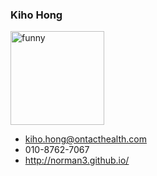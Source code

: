 ### Kiho Hong

<img width="150" alt="funny" src="https://user-images.githubusercontent.com/110438172/191923144-49b910aa-5bb9-4960-aa2f-9b37ca462180.png">

- kiho.hong@ontacthealth.com
- 010-8762-7067
- http://norman3.github.io/
